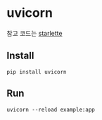 # uvicorn

참고 코드는 [starlette](https://github.com/encode/starlette)

## Install


```
pip install uvicorn
```

## Run

```
uvicorn --reload example:app
```